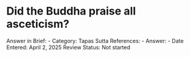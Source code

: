 # Did the Buddha praise all asceticism?

Answer in Brief: -
 Category: Tapas
Sutta References: -
Answer: -
Date Entered: April 2, 2025
Review Status: Not started